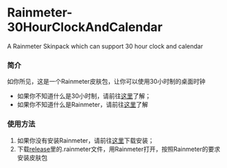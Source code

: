 # Rainmeter-30HourClockAndCalendar
A Rainmeter Skinpack which can support 30 hour clock and calendar
### 简介
如你所见，这是一个Rainmeter皮肤包，让你可以使用30小时制的桌面时钟
- 如果你不知道什么是30小时制，请前往[这里](https://zh.moegirl.org.cn/30小时制)了解；
- 如果你不知道什么是Rainmeter，请前往[这里](https://docs.rainmeter.net/manual/getting-started/)了解

### 使用方法
1. 如果你没有安装Rainmeter，请前往[这里](https://www.rainmeter.net/)下载安装；
2. 下载[release](https://github.com/Beiliangs/Rainmeter-30HourClockAndCalendar/releases)里的.rainmeter文件，用Rainmeter打开，按照Rainmeter的要求安装皮肤包
